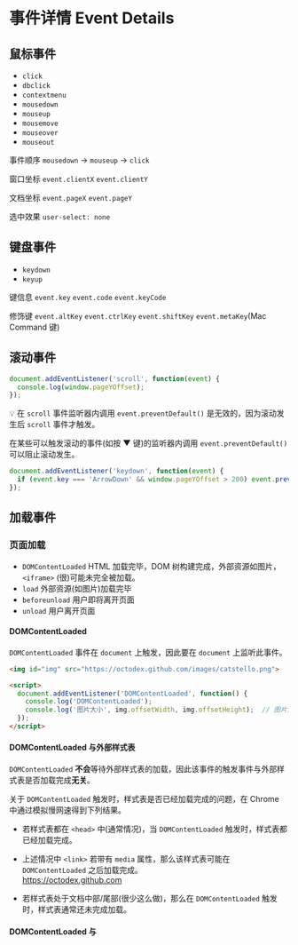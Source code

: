 # 事件详情 Event Details

## 鼠标事件
* `click`
* `dbclick`
* `contextmenu`
* `mousedown`
* `mouseup`
* `mousemove`
* `mouseover`
* `mouseout`

事件顺序 `mousedown` → `mouseup` → `click`

窗口坐标 `event.clientX` `event.clientY`

文档坐标 `event.pageX` `event.pageY`

选中效果 `user-select: none`

## 键盘事件
* `keydown`
* `keyup`

键信息 `event.key` `event.code` `event.keyCode`

修饰键 `event.altKey` `event.ctrlKey` `event.shiftKey` `event.metaKey`(Mac Command 键)

## 滚动事件
```javascript
document.addEventListener('scroll', function(event) {
  console.log(window.pageYOffset);
});
```
💡 在 `scroll` 事件监听器内调用 `event.preventDefault()` 是无效的，因为滚动发生后 `scroll` 事件才触发。

在某些可以触发滚动的事件(如按 ▼ 键)的监听器内调用 `event.preventDefault()` 可以阻止滚动发生。
```javascript
document.addEventListener('keydown', function(event) {
  if (event.key === 'ArrowDown' && window.pageYOffset > 200) event.preventDefault();
});
```

## 加载事件
### 页面加载
* `DOMContentLoaded` HTML 加载完毕，DOM 树构建完成，外部资源如图片，`<iframe>` (很)可能未完全被加载。
* `load` 外部资源(如图片)加载完毕
* `beforeunload` 用户即将离开页面
* `unload` 用户离开页面

#### DOMContentLoaded
`DOMContentLoaded` 事件在 `document` 上触发，因此要在 `document` 上监听此事件。
```html
<img id="img" src="https://octodex.github.com/images/catstello.png">

<script>
  document.addEventListener('DOMContentLoaded', function() {
    console.log('DOMContentLoaded');
    console.log('图片大小', img.offsetWidth, img.offsetHeight);  // 图片大小 0 0 (图片没被缓存的情况下)
  });
</script>
```
#### DOMContentLoaded 与外部样式表
`DOMContentLoaded` **不会**等待外部样式表的加载，因此该事件的触发事件与外部样式表是否加载完成**无关**。

关于 `DOMContentLoaded` 触发时，样式表是否已经加载完成的问题，在 Chrome 中通过模拟慢网速得到下列结果。

* 若样式表都在 `<head>` 中(通常情况)，当 `DOMContentLoaded` 触发时，样式表都已经加载完成。

* 上述情况中 `<link>` 若带有 `media` 属性，那么该样式表可能在 `DOMContentLoaded` 之后加载完成。   
  https://octodex.github.com
  
* 若样式表处于文档中部/尾部(很少这么做)，那么在 `DOMContentLoaded` 触发时，样式表通常还未完成加载。

#### DOMContentLoaded 与 <script>
`<script>` 会阻塞**后续文档**的解析，因此 `DOMContentLoaded` 会等待 `<script>` 加载完成。

带有 `async` 或 `defer` 属性的外部脚本**不会**阻塞文档的解析。

带有 `async` 属性的外部脚本一旦下载完成便执行，与 `DOMContentLoaded` 无关。`async` 适用于完全独立的脚本。

带有 `defer` 属性的外部脚本按照文档中的出现顺序，在文档加载和解析完成后，`DOMContentLoaded` 触发之前执行。

#### window.onload
`window` 上的 `load` 事件在文档和外部资源都加载完成后触发。
```html
<img id="img" src="https://octodex.github.com/images/catstello.png">

<script>
  window.onload = function() {
    console.log('图片大小', img.offsetWidth, img.offsetHeight);  // 图片大小 896 896
  };
</script>
```
#### window.onunload
当用户离开页面或关闭窗口时触发 `unload` 事件，可在此时执行一些清除操作。
```javascript
window.onunload = function() {
  localStorage.removeItem('loggedIn');
};
```

#### window.onbeforeunload
若用户即将离开页面或关闭窗口，可以通过 `beforeunload` 弹出提示窗口。
```javascript
window.addEventListener('beforeunload', function (e) {
  var message = "页面包含未保存的改动，确定要离开？";   // 自定义提示语句已经无效，只需返回非空字符串

  e.returnValue = message;     // Gecko, Trident, Chrome 34+
  return message;              // Gecko, WebKit, Chrome <34
});
```

#### document.readyState
* `loading` 文档仍在加载
* `interactive` 文档已经加载并解析完成(`DOMContentLoaded` 即将触发)
* `complete` 文档和外部资源都已经加载完成(`window.onload` 即将触发)

### 资源加载
* `onload` 资源加载成功
* `onerror` 资源加载失败

🌰 通过脚本加载图片
```javascript
let img = new Image();
img.src = 'https://octodex.github.com/images/catstello.png'
img.onload = function() { console.log('图片大小', this.offsetWidth, this.offsetHeight); }
img.onerror = function() { console.log('加载失败', this.src);  }
document.body.appendChild(img);
```
💡 还可以通过脚本加载脚本和样式。

## 参考链接
* https://javascript.info/onscroll
* https://javascript.info/mouse-events-basics
* https://javascript.info/mouse-drag-and-drop
* https://javascript.info/onload-ondomcontentloaded
* https://developer.mozilla.org/en-US/docs/Web/HTML/Element/script
* https://developer.mozilla.org/en-US/docs/Web/Events/beforeunload
* https://developer.mozilla.org/en-US/docs/Web/API/Document/readyState
* http://www.growingwiththeweb.com/2014/02/async-vs-defer-attributes.html
* https://javascript.info/mousemove-mouseover-mouseout-mouseenter-mouseleave
